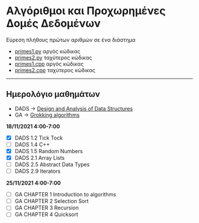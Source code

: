 # Αλγόριθμοι και Προχωρημένες Δομές Δεδομένων

Εύρεση πλήθους πρώτων αριθμών σε ένα διάστημα

* [primes1.py](./primes1.py) αργός κώδικας
* [primes2.py](./primes2.py) ταχύτερος κώδικας
* [primes1.cpp](./primes1.cpp) αργός κώδικας
* [primes2.cpp](./primes2.cpp) ταχύτερος κώδικας

---

## Ημερολόγιο μαθημάτων

* DADS -> [Design and Analysis of Data Structures](./resources/2018%20-%20Moshiri,%20Izhikevich%20-Design%20and%20Analysis%20of%20Data%20Structures.pdf)
* GA -> [Grokking algorithms](https://www.manning.com/books/grokking-algorithms)

**18/11/2021 4:00-7:00**

- [X] DADS 1.2 Tick Tock
- [ ] DADS 1.4 C++
- [X] DADS 1.5 Random Numbers
- [X] DADS 2.1 Array Lists
- [ ] DADS 2.5 Abstract Data Types
- [ ] DADS 2.9 Iterators

**25/11/2021 4:00-7:00**
 
- [ ] GA CHAPTER 1 Introduction to algorithms
- [ ] GA CHAPTER 2 Selection Sort
- [ ] GA CHAPTER 3 Recursion
- [ ] GA CHAPTER 4 Quicksort

<!-- **Next**

- [ ] DADS CHAPTER 5 Hashing
- [ ] GA CHAPTER 5 Hash tables
- [ ] DADS CHAPTER 4 Graphs
- [ ] GA CHAPTER 6 Breadth First Search
- [ ] GA CHAPTER 7 Dijkstra's algorithm
- [ ] Brute Force
- [ ] Greedy
- [ ] Divide and Conquer
- [ ] Dynamic Programming -->


